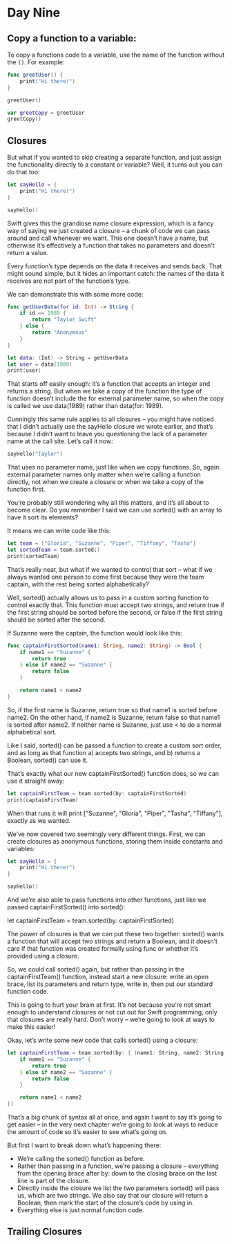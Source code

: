 # Day Nine

## Copy a function to a variable:

To copy a functions code to a variable, use the name of the function without the `()`. For example:

``` swift
func greetUser() {
    print("Hi there!")
}

greetUser()

var greetCopy = greetUser
greetCopy()
```

## Closures

But what if you wanted to skip creating a separate function, and just assign the functionality directly to a constant or variable? Well, it turns out you can do that too:

``` swift
let sayHello = {
    print("Hi there!")
}

sayHello()
```

Swift gives this the grandiose name closure expression, which is a fancy way of saying we just created a closure – a chunk of code we can pass around and call whenever we want. This one doesn’t have a name, but otherwise it’s effectively a function that takes no parameters and doesn’t return a value.

Every function’s type depends on the data it receives and sends back. That might sound simple, but it hides an important catch: the names of the data it receives are not part of the function’s type.

We can demonstrate this with some more code:

``` swift
func getUserData(for id: Int) -> String {
    if id == 1989 {
        return "Taylor Swift"
    } else {
        return "Anonymous"
    }
}

let data: (Int) -> String = getUserData
let user = data(1989)
print(user)
```

That starts off easily enough: it’s a function that accepts an integer and returns a string. But when we take a copy of the function the type of function doesn’t include the for external parameter name, so when the copy is called we use data(1989) rather than data(for: 1989).

Cunningly this same rule applies to all closures – you might have noticed that I didn’t actually use the sayHello closure we wrote earlier, and that’s because I didn’t want to leave you questioning the lack of a parameter name at the call site. Let’s call it now:

``` swift
sayHello("Taylor")
```

That uses no parameter name, just like when we copy functions. So, again: external parameter names only matter when we’re calling a function directly, not when we create a closure or when we take a copy of the function first.

You’re probably still wondering why all this matters, and it’s all about to become clear. Do you remember I said we can use sorted() with an array to have it sort its elements?

It means we can write code like this:

``` swift
let team = ["Gloria", "Suzanne", "Piper", "Tiffany", "Tasha"]
let sortedTeam = team.sorted()
print(sortedTeam)
```

That’s really neat, but what if we wanted to control that sort – what if we always wanted one person to come first because they were the team captain, with the rest being sorted alphabetically?

Well, sorted() actually allows us to pass in a custom sorting function to control exactly that. This function must accept two strings, and return true if the first string should be sorted before the second, or false if the first string should be sorted after the second.

If Suzanne were the captain, the function would look like this:

``` swift
func captainFirstSorted(name1: String, name2: String) -> Bool {
    if name1 == "Suzanne" {
        return true
    } else if name2 == "Suzanne" {
        return false
    }

    return name1 < name2
}
```

So, if the first name is Suzanne, return true so that name1 is sorted before name2. On the other hand, if name2 is Suzanne, return false so that name1 is sorted after name2. If neither name is Suzanne, just use < to do a normal alphabetical sort.

Like I said, sorted() can be passed a function to create a custom sort order, and as long as that function a) accepts two strings, and b) returns a Boolean, sorted() can use it.

That’s exactly what our new captainFirstSorted() function does, so we can use it straight away:

``` swift
let captainFirstTeam = team.sorted(by: captainFirstSorted)
print(captainFirstTeam)
```

When that runs it will print ["Suzanne", "Gloria", "Piper", "Tasha", "Tiffany"], exactly as we wanted.

We’ve now covered two seemingly very different things. First, we can create closures as anonymous functions, storing them inside constants and variables:

``` swift
let sayHello = {
    print("Hi there!")
}

sayHello()
```

And we’re also able to pass functions into other functions, just like we passed captainFirstSorted() into sorted():

let captainFirstTeam = team.sorted(by: captainFirstSorted)

The power of closures is that we can put these two together: sorted() wants a function that will accept two strings and return a Boolean, and it doesn’t care if that function was created formally using func or whether it’s provided using a closure.

So, we could call sorted() again, but rather than passing in the captainFirstTeam() function, instead start a new closure: write an open brace, list its parameters and return type, write in, then put our standard function code.

This is going to hurt your brain at first. It’s not because you’re not smart enough to understand closures or not cut out for Swift programming, only that closures are really hard. Don’t worry – we’re going to look at ways to make this easier!

Okay, let’s write some new code that calls sorted() using a closure:

``` swift
let captainFirstTeam = team.sorted(by: { (name1: String, name2: String) -> Bool in
    if name1 == "Suzanne" {
        return true
    } else if name2 == "Suzanne" {
        return false
    }

    return name1 < name2
})
```

That’s a big chunk of syntax all at once, and again I want to say it’s going to get easier – in the very next chapter we’re going to look at ways to reduce the amount of code so it’s easier to see what’s going on.

But first I want to break down what’s happening there:

- We’re calling the sorted() function as before.
- Rather than passing in a function, we’re passing a closure – everything from the opening brace after by: down to the closing brace on the last line is part of the closure.
- Directly inside the closure we list the two parameters sorted() will pass us, which are two strings. We also say that our closure will return a Boolean, then mark the start of the closure’s code by using in.
- Everything else is just normal function code.

## Trailing Closures

